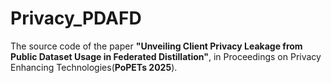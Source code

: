 # Privacy_PDAFD
The source code of the paper **"Unveiling Client Privacy Leakage from Public Dataset Usage in Federated Distillation"**, in Proceedings on Privacy Enhancing Technologies(**PoPETs 2025**).
